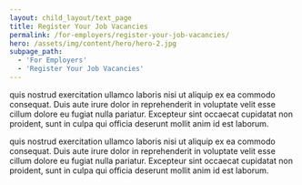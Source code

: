 ```yaml
---
layout: child_layout/text_page
title: Register Your Job Vacancies
permalink: /for-employers/register-your-job-vacancies/
hero: /assets/img/content/hero/hero-2.jpg
subpage_path:
  - 'For Employers'
  - 'Register Your Job Vacancies'
---
```


quis nostrud exercitation ullamco laboris nisi ut aliquip ex ea commodo consequat. Duis aute irure dolor in reprehenderit in voluptate velit esse cillum dolore eu fugiat nulla pariatur. Excepteur sint occaecat cupidatat non proident, sunt in culpa qui officia deserunt mollit anim id est laborum.

quis nostrud exercitation ullamco laboris nisi ut aliquip ex ea commodo consequat. Duis aute irure dolor in reprehenderit in voluptate velit esse cillum dolore eu fugiat nulla pariatur. Excepteur sint occaecat cupidatat non proident, sunt in culpa qui officia deserunt mollit anim id est laborum.